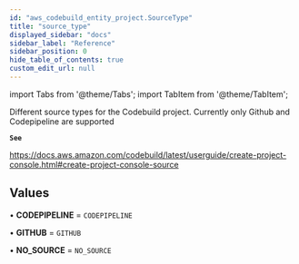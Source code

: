 ```yaml
---
id: "aws_codebuild_entity_project.SourceType"
title: "source_type"
displayed_sidebar: "docs"
sidebar_label: "Reference"
sidebar_position: 0
hide_table_of_contents: true
custom_edit_url: null
---
```


import Tabs from '@theme/Tabs';
import TabItem from '@theme/TabItem';

Different source types for the Codebuild project. Currently only Github and Codepipeline are supported

**`See`**

https://docs.aws.amazon.com/codebuild/latest/userguide/create-project-console.html#create-project-console-source

## Values

• **CODEPIPELINE** = `CODEPIPELINE`

• **GITHUB** = `GITHUB`

• **NO\_SOURCE** = `NO_SOURCE`
